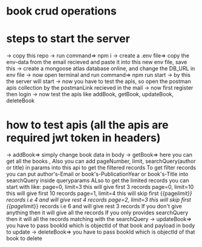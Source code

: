 # book crud operations

# steps to start the server
-> copy this repo
-> run command=> npm i
-> create a .env file=> copy the env-data from the email recieved and paste it into this new env file, save this
-> create a mongoose atlas database online, and change the DB_URL in env file
-> now open terminal and run command=> npm run start
-> by this the server will start
-> now you have to test the apis, so open the postman apis collection by the postmanLink recieved in the mail
-> now first register then login
-> now test the apis like addBook, getBook, updateBook, deleteBook

# how to test apis (all the apis are required jwt token in headers) 
-> addBook=> simply change book data in body
-> getBook=> here you can get all the books , 
Also you can add pageNumber, limit, searchQuery(author or title) in params into this api to get the filtered records 
To get filter records you can put author's-Email or book's-PublicationYear or book's-Title into searchQuery inside queryparams
ALso to get the limited records you can start with like: 
page=0, limit=3 this will give first 3 records
page=0, limit=10 this will give first 10 records
page=1, limit=4 this will skip first {{page*limit}} records i.e 4 and will give rest 4 records
page=2, limit=3 this will skip first {{page*limit}} records i.e 6 and will give rest 3 records
If you don't give anything then it will give all the records
If you only provides searchQuery then it will all the records matching with the searchQuery
-> updateBook=> you have to pass bookId which is objectId of that book and payload in body to update
-> deleteBook=> you have to pass bookId which is objectId of that book to delete